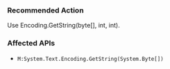 ### Recommended Action
Use Encoding.GetString(byte[], int, int).

### Affected APIs
* `M:System.Text.Encoding.GetString(System.Byte[])`
